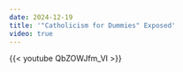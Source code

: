 ```yaml
---
date: 2024-12-19
title: '"Catholicism for Dummies" Exposed'
video: true
---
```



{{< youtube QbZOWJfm_VI >}}
